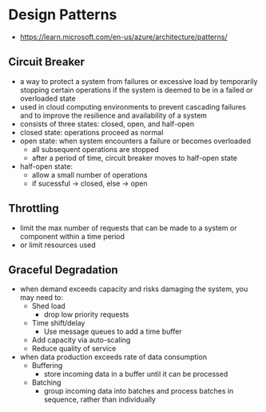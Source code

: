 # Design Patterns
- https://learn.microsoft.com/en-us/azure/architecture/patterns/
## Circuit Breaker
- a way to protect a system from failures or excessive load by temporarily stopping certain operations if the system is deemed to be in a failed or overloaded state
- used in cloud computing environments to prevent cascading failures and to improve the resilience and availability of a system
- consists of three states: closed, open, and half-open
- closed state: operations proceed as normal
- open state: when system encounters a failure or becomes overloaded
	- all subsequent operations are stopped
	- after a period of time, circuit breaker moves to half-open state
 - half-open state:
	 - allow a small number of operations
	 - if sucessful -> closed, else -> open
## Throttling
- limit the max number of requests  that can be made to a system or component within a time period
- or limit resources used
## Graceful Degradation
- when demand exceeds capacity and risks damaging the system, you may need to:
	- Shed load
		- drop low priority requests
	- Time shift/delay
		- Use message queues to add a time buffer
	- Add capacity via auto-scaling
	- Reduce quality of service
- when data production exceeds rate of data consumption
	- Buffering
		- store incoming data in a buffer until it can be processed
	- Batching
		- group incoming data into batches and process batches in sequence, rather than individually